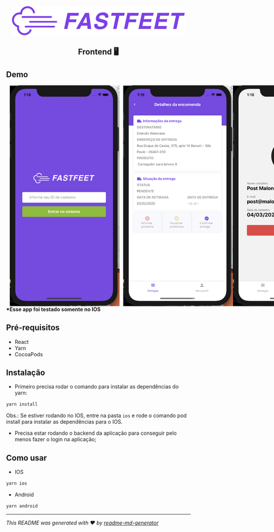 <h1 align="center">
  <img align="center" src="https://raw.githubusercontent.com/estevaowat/fastfeet/master/.github/logo.png"/>
</h1>

<h2 align="center">Frontend 🖥</h2>

## Demo

<div style="display:flex;flex-direction:row;">
<img style="margin:0 10px;"alt="login fastfeet" title="login fastfeet" src="https://github.com/estevaowat/fastfeet/blob/master/mobile/assets/fastfeet-mobile.png" width="300px" />
<img alt="Entregas fastfeet" title="Entregas fastfeet" src="https://github.com/estevaowat/fastfeet/blob/master/mobile/assets/fastfeet-deliveries.png" width="300px" />
<img alt="perfil" title="perfil" src="https://github.com/estevaowat/fastfeet/blob/master/mobile/assets/fastfeet-profile.png" width="300px" />
</div>
<strong>*Esse app foi testado somente no IOS</strong>

## Pré-requisitos

- React
- Yarn
- CocoaPods

## Instalação

- Primeiro precisa rodar o comando para instalar as dependências do yarn:

```sh
yarn install
```

Obs.: Se estiver rodando no IOS, entre na pasta `ios` e rode o comando pod install para instalar as dependências para o IOS.

- Precisa estar rodando o backend da aplicação para conseguir pelo menos fazer o login na aplicação;

## Como usar

- IOS

```sh
yarn ios
```

- Android

```sh
yarn android
```

---

_This README was generated with ❤️ by [readme-md-generator](https://github.com/kefranabg/readme-md-generator)_
